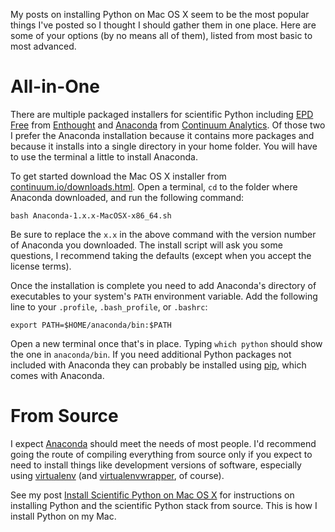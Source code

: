 My posts on installing Python on Mac OS X seem to be the most popular things
I've posted so I thought I should gather them in one place. Here are some of
your options (by no means all of them), listed from most basic to most advanced.

# All-in-One

There are multiple packaged installers for scientific Python including
[EPD Free][] from [Enthought][] and [Anaconda][] from [Continuum Analytics][].
Of those two I prefer the Anaconda installation because it contains more
packages and because it installs into a single directory in your home folder.
You will have to use the terminal a little to install Anaconda.

To get started download the Mac OS X installer from
[continuum.io/downloads.html][anaconda-dl]. Open a terminal, `cd` to the
folder where Anaconda downloaded, and run the following command:

    bash Anaconda-1.x.x-MacOSX-x86_64.sh

Be sure to replace the `x.x` in the above command with the version number of
Anaconda you downloaded. The install script will ask you some questions, I
recommend taking the defaults (except when you accept the license terms).

Once the installation is complete you need to add Anaconda's directory of
executables to your system's `PATH` environment variable. Add the following
line to your `.profile`, `.bash_profile`, or `.bashrc`:

    export PATH=$HOME/anaconda/bin:$PATH

Open a new terminal once that's in place. Typing `which python` should show
the one in `anaconda/bin`. If you need additional Python packages not included
with Anaconda they can probably be installed using [pip][], which comes with
Anaconda.

# From Source

I expect [Anaconda][] should meet the needs of most people. I'd recommend
going the route of compiling everything from source only if you expect to need
to install things like development versions of software, especially using
[virtualenv][] (and [virtualenvwrapper][], of course).

See my post [Install Scientific Python on Mac OS X][source-post] for
instructions on installing Python and the scientific Python stack from source.
This is how I install Python on my Mac.

[EPD Free]: http://www.enthought.com/products/epd_free.php
[Enthought]: http://www.enthought.com/
[Anaconda]: https://store.continuum.io/cshop/anaconda
[Continuum Analytics]: http://www.continuum.io/
[anaconda-dl]: http://continuum.io/downloads.html
[anaconda-inst]: http://docs.continuum.io/anaconda/install.html#mac-install
[pip]: https://pypi.python.org/pypi/pip
[virtualenv]: http://www.virtualenv.org/en/latest/
[virtualenvwrapper]: https://bitbucket.org/dhellmann/virtualenvwrapper
[source-post]: http://penandpants.com/2013/04/04/install-scientific-python-on-mac-os-x/
